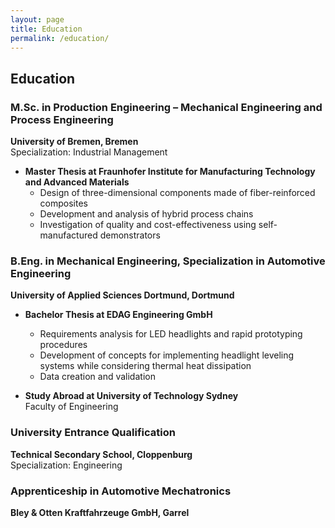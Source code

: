 ```yaml
---
layout: page
title: Education
permalink: /education/
---
```


## Education

### M.Sc. in Production Engineering – Mechanical Engineering and Process Engineering  
**University of Bremen, Bremen**  
Specialization: Industrial Management  

- **Master Thesis at Fraunhofer Institute for Manufacturing Technology and Advanced Materials**  
  - Design of three-dimensional components made of fiber-reinforced composites  
  - Development and analysis of hybrid process chains  
  - Investigation of quality and cost-effectiveness using self-manufactured demonstrators  

### B.Eng. in Mechanical Engineering, Specialization in Automotive Engineering  
**University of Applied Sciences Dortmund, Dortmund**  

- **Bachelor Thesis at EDAG Engineering GmbH**  
  - Requirements analysis for LED headlights and rapid prototyping procedures  
  - Development of concepts for implementing headlight leveling systems while considering thermal heat dissipation  
  - Data creation and validation  

- **Study Abroad at University of Technology Sydney**  
  Faculty of Engineering  

### University Entrance Qualification  
**Technical Secondary School, Cloppenburg**  
Specialization: Engineering  

### Apprenticeship in Automotive Mechatronics  
**Bley & Otten Kraftfahrzeuge GmbH, Garrel**  
